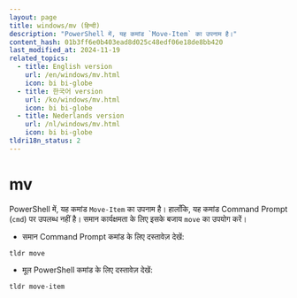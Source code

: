 ```yaml
---
layout: page
title: windows/mv (हिन्दी)
description: "PowerShell में, यह कमांड `Move-Item` का उपनाम है।"
content_hash: 01b3ff6e0b403ead8d025c48edf06e18de8bb420
last_modified_at: 2024-11-19
related_topics:
  - title: English version
    url: /en/windows/mv.html
    icon: bi bi-globe
  - title: 한국어 version
    url: /ko/windows/mv.html
    icon: bi bi-globe
  - title: Nederlands version
    url: /nl/windows/mv.html
    icon: bi bi-globe
tldri18n_status: 2
---
```

# mv

PowerShell में, यह कमांड `Move-Item` का उपनाम है।
हालाँकि, यह कमांड Command Prompt (`cmd`) पर उपलब्ध नहीं है। समान कार्यक्षमता के लिए इसके बजाय `move` का उपयोग करें।

- समान Command Prompt कमांड के लिए दस्तावेज़ देखें:

`tldr move`

- मूल PowerShell कमांड के लिए दस्तावेज़ देखें:

`tldr move-item`
